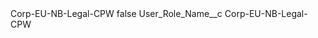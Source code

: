 <?xml version="1.0" encoding="UTF-8"?>
<CustomMetadata xmlns="http://soap.sforce.com/2006/04/metadata" xmlns:xsi="http://www.w3.org/2001/XMLSchema-instance" xmlns:xsd="http://www.w3.org/2001/XMLSchema">
    <label>Corp-EU-NB-Legal-CPW</label>
    <protected>false</protected>
    <values>
        <field>User_Role_Name__c</field>
        <value xsi:type="xsd:string">Corp-EU-NB-Legal-CPW</value>
    </values>
</CustomMetadata>
